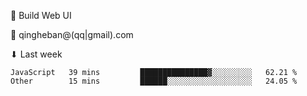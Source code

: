 🧙 Build Web UI

📧 qingheban@(qq|gmail).com

⬇ Last week

<!--START_SECTION:waka-->

```text
JavaScript   39 mins         ███████████████▓░░░░░░░░░   62.21 %
Other        15 mins         ██████░░░░░░░░░░░░░░░░░░░   24.05 %
```

<!--END_SECTION:waka-->

<!--
**banqinghe/banqinghe** is a ✨ _special_ ✨ repository because its `README.md` (this file) appears on your GitHub profile.

Here are some ideas to get you started:

- 🔭 I’m currently working on ...
- 🌱 I’m currently learning ...
- 👯 I’m looking to collaborate on ...
- 🤔 I’m looking for help with ...
- 💬 Ask me about ...
- 📫 How to reach me: ...
- 😄 Pronouns: ...
- ⚡ Fun fact: ...
-->
